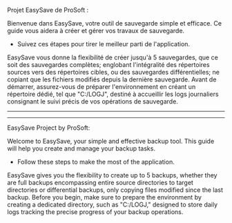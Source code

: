 Projet EasySave de ProSoft : 

Bienvenue dans EasySave, votre outil de sauvegarde simple et efficace. 
Ce guide vous aidera à créer et gérer vos travaux de sauvegarde. 
* Suivez ces étapes pour tirer le meilleur parti de l'application.

EasySave vous donne la flexibilité de créer jusqu'à 5 sauvegardes, que ce soit des sauvegardes complètes;
englobant l'intégralité des répertoires sources vers des répertoires cibles, ou des sauvegardes différentielles; ne copiant que les fichiers modifiés depuis la dernière sauvegarde. 
Avant de démarrer, assurez-vous de préparer l'environnement en créant un répertoire dédié, tel que "C:/LOGJ", destiné à accueillir les logs journaliers consignant le suivi précis de vos opérations de sauvegarde.

***********************







***********************
EasySave Project by ProSoft:

Welcome to EasySave, your simple and effective backup tool. 
This guide will help you create and manage your backup tasks. 
* Follow these steps to make the most of the application.

EasySave gives you the flexibility to create up to 5 backups, whether they are full backups encompassing entire source directories to target directories or differential backups, only copying files modified since the last backup. 
Before you begin, make sure to prepare the environment by creating a dedicated directory, such as "C:/LOGJ," designed to store daily logs tracking the precise progress of your backup operations.






